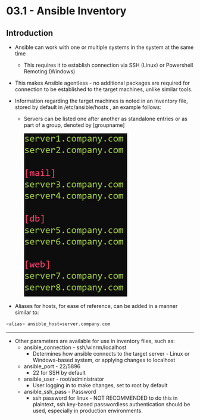 # 03.1 - Ansible Inventory

## Introduction

- Ansible can work with one or multiple systems in the system at the same time
  - This requires it to establish connection via SSH (Linux) or Powershell Remoting (Windows)
- This makes Ansible agentless - no additional packages are required for connection to be established to the target machines, unlike similar tools.
- Information regarding the target machines is noted in an Inventory file, stored by default in /etc/ansible/hosts , an example follows:
  - Servers can be listed one after another as standalone entries or as part of a group, denoted by [groupname]

    ![Ansible Inventory Example](images/inventory_group_example.png)

- Aliases for hosts, for ease of reference, can be added in a manner similar to:

```bash
<alias> ansible_host=server.company.com
```

---

- Other parameters are available for use in inventory files, such as:
  - ansible_connection - ssh/winrm/localhost
    - Determines how ansible connects to the target server - Linux or Windows-based system, or applying changes to localhost
  - ansible_port - 22/5896
    - 22 for SSH by default
  - ansible_user - root/administrator
    - User logging in to make changes, set to root by default
  - ansible_ssh_pass - Password
    - ssh password for linux - NOT RECOMMENDED to do this in plaintext, ssh key-based passwordless authentication should be used, especially in production environments.
